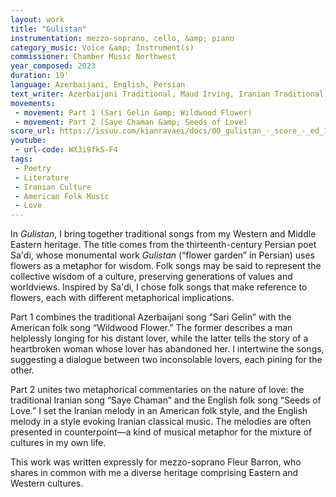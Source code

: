 ```yaml
---
layout: work
title: "Gulistan"
instrumentation: mezzo-soprano, cello, &amp; piano
category_music: Voice &amp; Instrument(s)
commissioner: Chamber Music Northwest
year_composed: 2023
duration: 19'
language: Azerbaijani, English, Persian
text_writer: Azerbaijani Traditional, Maud Irving, Iranian Traditional, English Traditional
movements:
 - movement: Part 1 (Sari Gelin &amp; Wildwood Flower)
 - movement: Part 2 (Saye Chaman &amp; Seeds of Love)
score_url: https://issuu.com/kianravaei/docs/00_gulistan_-_score_-_ed_1
youtube:
 - url-code: WX3i9fkS-F4
tags: 
 - Poetry
 - Literature
 - Iranian Culture
 - American Folk Music
 - Love
---
```


In _Gulistan_, I bring together traditional songs from my Western and Middle Eastern heritage. The title comes from the thirteenth-century Persian poet Sa'di, whose monumental work _Gulistan_ (“flower garden” in Persian) uses flowers as a metaphor for wisdom. Folk songs may be said to represent the collective wisdom of a culture, preserving generations of values and worldviews. Inspired by Sa'di, I chose folk songs that make reference to flowers, each with different metaphorical implications.

Part 1 combines the traditional Azerbaijani song “Sari Gelin” with the American folk song “Wildwood Flower.” The former describes a man helplessly longing for his distant lover, while the latter tells the story of a heartbroken woman whose lover has abandoned her. I intertwine the songs, suggesting a dialogue between two inconsolable lovers, each pining for the other. 

Part 2 unites two metaphorical commentaries on the nature of love: the traditional Iranian song “Saye Chaman” and the English folk song “Seeds of Love.” I set the Iranian melody in an American folk style, and the English melody in a style evoking Iranian classical music. The melodies are often presented in counterpoint—a kind of musical metaphor for the mixture of cultures in my own life.

This work was written expressly for mezzo-soprano Fleur Barron, who shares in common with me a diverse heritage comprising Eastern and Western cultures.